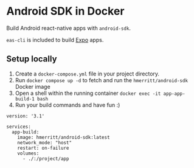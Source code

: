 # Android SDK in Docker

Build Android react-native apps with `android-sdk`.

`eas-cli` is included to build [Expo](https://expo.dev/) apps.

## Setup locally

1. Create a `docker-compose.yml` file in your project directory.
2. Run `docker compose up -d` to fetch and run the `hmerritt/android-sdk` Docker image
3. Open a shell within the running container `docker exec -it app-app-build-1 bash`
4. Run your build commands and have fun :)

```
version: '3.1'

services:
  app-build:
    image: hmerritt/android-sdk:latest
    network_mode: "host"
    restart: on-failure
    volumes:
      - ./:/project/app
```
